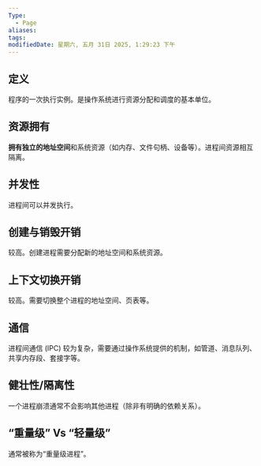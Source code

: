 ```yaml
---
Type:
  - Page
aliases: 
tags: 
modifiedDate: 星期六, 五月 31日 2025, 1:29:23 下午
---
```


## 定义

程序的一次执行实例。是操作系统进行资源分配和调度的基本单位。

## 资源拥有

**拥有独立的地址空间**和系统资源（如内存、文件句柄、设备等）。进程间资源相互隔离。

## 并发性

进程间可以并发执行。

## 创建与销毁开销

较高。创建进程需要分配新的地址空间和系统资源。

## 上下文切换开销

较高。需要切换整个进程的地址空间、页表等。

## 通信

进程间通信 (IPC) 较为复杂，需要通过操作系统提供的机制，如管道、消息队列、共享内存段、套接字等。

## 健壮性/隔离性

一个进程崩溃通常不会影响其他进程（除非有明确的依赖关系）。

## “重量级” Vs “轻量级”

通常被称为“重量级进程”。

